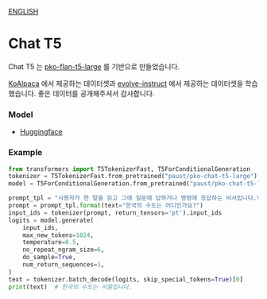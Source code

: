 [ENGLISH](https://github.com/paust-team/pko-t5/tree/main/pkot5/chat/README_en.md)

# Chat T5

Chat T5 는 [pko-flan-t5-large](https://huggingface.co/paust/pko-flan-t5-large) 를 기반으로 만들었습니다.

[KoAlpaca](https://github.com/beomi/koalpaca) 에서 제공하는 데이터셋과 [evolve-instruct](https://github.com/lcw99/evolve-instruct) 에서 제공하는 데이터셋을 학습했습니다.
좋은 데이터를 공개해주셔서 감사합니다.


### Model
- [Huggingface](https://huggingface.co/paust/pko-chat-t5-large)

### Example
```python
from transformers import T5TokenizerFast, T5ForConditionalGeneration
tokenizer = T5TokenizerFast.from_pretrained("paust/pko-chat-t5-large")
model = T5ForConditionalGeneration.from_pretrained("paust/pko-chat-t5-largee", device_map='cuda')

prompt_tpl = "사용자가 한 말을 읽고 그에 질문에 답하거나 명령에 응답하는 비서입니다.\n\n사용자:\n{text}\n\n비서:\n"
prompt = prompt_tpl.format(text="한국의 수도는 어디인가요?")
input_ids = tokenizer(prompt, return_tensors='pt').input_ids
logits = model.generate(
    input_ids,
    max_new_tokens=1024,
    temperature=0.5,
    no_repeat_ngram_size=6,
    do_sample=True,
    num_return_sequences=1,
)
text = tokenizer.batch_decode(logits, skip_special_tokens=True)[0]
print(text)  # 한국의 수도는 서울입니다.
```